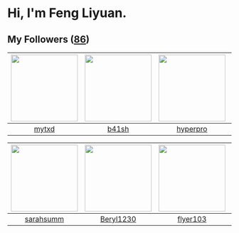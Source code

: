 # Hi, I'm Feng Liyuan.

## My Followers ([86](https://github.com/SunRunAway?tab=followers))

| <img src="https://avatars0.githubusercontent.com/u/43415053?v=4" width="150" height="150" /> | <img src="https://avatars0.githubusercontent.com/u/1070352?v=4" width="150" height="150" /> | <img src="https://avatars1.githubusercontent.com/u/2445111?v=4" width="150" height="150" /> | <img src="https://avatars1.githubusercontent.com/u/4090971?v=4" width="150" height="150" /> |
| :------------------------------------------------------------------------------------------: | :-----------------------------------------------------------------------------------------: | :-----------------------------------------------------------------------------------------: | :-----------------------------------------------------------------------------------------: |
|                               [mytxd](https://github.com/mytxd)                              |                              [b41sh](https://github.com/b41sh)                              |                           [hyperpro](https://github.com/hyperpro)                           |                        [wangtuanjie](https://github.com/wangtuanjie)                        |

| <img src="https://avatars2.githubusercontent.com/u/5827851?v=4" width="150" height="150" /> | <img src="https://avatars2.githubusercontent.com/u/23115833?v=4" width="150" height="150" /> | <img src="https://avatars1.githubusercontent.com/u/829039?v=4" width="150" height="150" /> | <img src="https://avatars3.githubusercontent.com/u/619331?v=4" width="150" height="150" /> |
| :-----------------------------------------------------------------------------------------: | :------------------------------------------------------------------------------------------: | :----------------------------------------------------------------------------------------: | :----------------------------------------------------------------------------------------: |
|                          [sarahsumm](https://github.com/sarahsumm)                          |                           [Beryl1230](https://github.com/Beryl1230)                          |                           [flyer103](https://github.com/flyer103)                          |                         [justmao945](https://github.com/justmao945)                        |